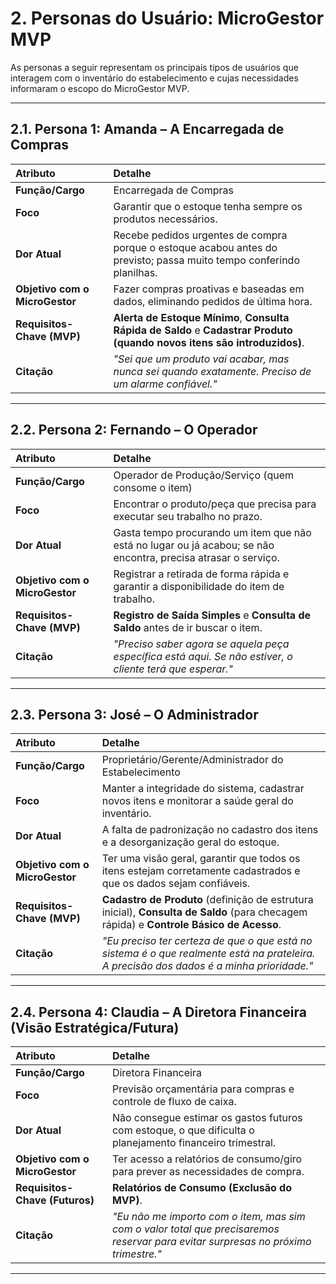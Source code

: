 # 2. Personas do Usuário: MicroGestor MVP

As personas a seguir representam os principais tipos de usuários que interagem com o inventário do estabelecimento e cujas necessidades informaram o escopo do MicroGestor MVP.

---

## 2.1. Persona 1: Amanda – A Encarregada de Compras

| Atributo | Detalhe |
| :--- | :--- |
| **Função/Cargo** | Encarregada de Compras |
| **Foco** | Garantir que o estoque tenha sempre os produtos necessários. |
| **Dor Atual** | Recebe pedidos urgentes de compra porque o estoque acabou antes do previsto; passa muito tempo conferindo planilhas. |
| **Objetivo com o MicroGestor** | Fazer compras proativas e baseadas em dados, eliminando pedidos de última hora. |
| **Requisitos-Chave (MVP)** | **Alerta de Estoque Mínimo**, **Consulta Rápida de Saldo** e **Cadastrar Produto (quando novos itens são introduzidos)**. |
| **Citação** | *"Sei que um produto vai acabar, mas nunca sei *quando* exatamente. Preciso de um alarme confiável."* |

---

## 2.2. Persona 2: Fernando – O Operador

| Atributo | Detalhe |
| :--- | :--- |
| **Função/Cargo** | Operador de Produção/Serviço (quem consome o item) |
| **Foco** | Encontrar o produto/peça que precisa para executar seu trabalho no prazo. |
| **Dor Atual** | Gasta tempo procurando um item que não está no lugar ou já acabou; se não encontra, precisa atrasar o serviço. |
| **Objetivo com o MicroGestor** | Registrar a retirada de forma rápida e garantir a disponibilidade do item de trabalho. |
| **Requisitos-Chave (MVP)** | **Registro de Saída Simples** e **Consulta de Saldo** antes de ir buscar o item. |
| **Citação** | *"Preciso saber agora se aquela peça específica está aqui. Se não estiver, o cliente terá que esperar."* |

---

## 2.3. Persona 3: José – O Administrador

| Atributo | Detalhe |
| :--- | :--- |
| **Função/Cargo** | Proprietário/Gerente/Administrador do Estabelecimento |
| **Foco** | Manter a integridade do sistema, cadastrar novos itens e monitorar a saúde geral do inventário. |
| **Dor Atual** | A falta de padronização no cadastro dos itens e a desorganização geral do estoque. |
| **Objetivo com o MicroGestor** | Ter uma visão geral, garantir que todos os itens estejam corretamente cadastrados e que os dados sejam confiáveis. |
| **Requisitos-Chave (MVP)** | **Cadastro de Produto** (definição de estrutura inicial), **Consulta de Saldo** (para checagem rápida) e **Controle Básico de Acesso**. |
| **Citação** | *"Eu preciso ter certeza de que o que está no sistema é o que realmente está na prateleira. A precisão dos dados é a minha prioridade."* |

---

## 2.4. Persona 4: Claudia – A Diretora Financeira (Visão Estratégica/Futura)

| Atributo | Detalhe |
| :--- | :--- |
| **Função/Cargo** | Diretora Financeira |
| **Foco** | Previsão orçamentária para compras e controle de fluxo de caixa. |
| **Dor Atual** | Não consegue estimar os gastos futuros com estoque, o que dificulta o planejamento financeiro trimestral. |
| **Objetivo com o MicroGestor** | Ter acesso a relatórios de consumo/giro para prever as necessidades de compra. |
| **Requisitos-Chave (Futuros)** | **Relatórios de Consumo (Exclusão do MVP)**. |
| **Citação** | *"Eu não me importo com o item, mas sim com o valor total que precisaremos reservar para evitar surpresas no próximo trimestre."* |

---

